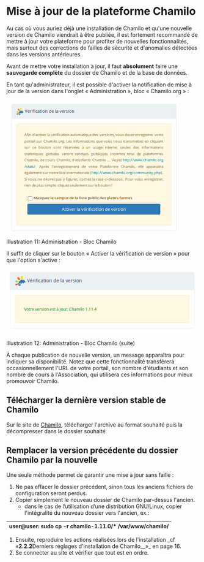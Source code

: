 # Mise à jour de la plateforme Chamilo

Au cas où vous auriez déjà une installation de Chamilo et qu'une nouvelle version de Chamilo viendrait à être publiée, il est fortement recommandé de mettre à jour votre plateforme pour profiter de nouvelles fonctionnalités, mais surtout des corrections de failles de sécurité et d'anomalies détectées dans les versions antérieures.

Avant de mettre votre installation à jour, il faut **absolument** faire une **sauvegarde complète** du dossier de Chamilo et de la base de données.

En tant qu'administrateur, il est possible d'activer la notification de mise à jour de la version dans l'onglet « Administration », bloc « Chamilo.org » :

![](../../.gitbook/assets/parametreschamilo_org.png)

Illustration 11: Administration - Bloc Chamilo

Il suffit de cliquer sur le bouton « Activer la vérification de version » pour que l'option s'active :

![](../../.gitbook/assets/graficos3fr.png)

Illustration 12: Administration - Bloc Chamilo \(suite\)

À chaque publication de nouvelle version, un message apparaîtra pour indiquer sa disponibilité. Notez que cette fonctionnalité transférera occasionnellement l'URL de votre portail, son nombre d'étudiants et son nombre de cours à l'Association, qui utilisera ces informations pour mieux promouvoir Chamilo.

## Télécharger la dernière version stable de Chamilo <a id="t-l-charger-la-derni-re-version-stable-de-chamilo"></a>

Sur le site de [Chamilo](https://chamilo.org/fr), télécharger l'archive au format souhaité puis la décompresser dans le dossier souhaité.

## Remplacer la version précédente du dossier Chamilo par la nouvelle <a id="remplacer-la-version-pr-c-dente-du-dossier-chamilo-par-la-nouvelle"></a>

Une seule méthode permet de garantir une mise à jour sans faille :

1. Ne pas effacer le dossier précédent, sinon tous les anciens fichiers de configuration seront perdus.
2. Copier simplement le nouveau dossier de Chamilo par-dessus l'ancien.
   * dans le cas de l’utilisation d’une distribution GNU/Linux, copier l'intégralité du nouveau dossier vers l'ancien, ex.:

| user@user: sudo cp -r chamilo-1.11.0/\* /var/www/chamilo/ |
| :--- |


1. Ensuite, reproduire les actions réalisées lors de l'installation _cf «**2.2.2**Derniers réglages d'installation de Chamilo\_\_»\_ en page 16.
2. Se connecter au site et vérifier que tout est en ordre.

